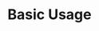 
# Basic Usage
<script async src="//jsfiddle.net/zachlankton/zxvgkLag/8/embed/html,js,result/dark/"></script>
